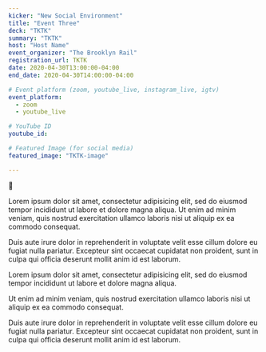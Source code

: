 ```yaml
---
kicker: "New Social Environment"
title: "Event Three"
deck: "TKTK"
summary: "TKTK"
host: "Host Name"
event_organizer: "The Brooklyn Rail"
registration_url: TKTK
date: 2020-04-30T13:00:00-04:00
end_date: 2020-04-30T14:00:00-04:00

# Event platform (zoom, youtube_live, instagram_live, igtv)
event_platform:
  - zoom
  - youtube_live

# YouTube ID
youtube_id:

# Featured Image (for social media)
featured_image: "TKTK-image"

---
```


:rainbow:

Lorem ipsum dolor sit amet, consectetur adipisicing elit, sed do eiusmod tempor incididunt ut labore et dolore magna aliqua. Ut enim ad minim veniam, quis nostrud exercitation ullamco laboris nisi ut aliquip ex ea commodo consequat.

Duis aute irure dolor in reprehenderit in voluptate velit esse cillum dolore eu fugiat nulla pariatur. Excepteur sint occaecat cupidatat non proident, sunt in culpa qui officia deserunt mollit anim id est laborum.

Lorem ipsum dolor sit amet, consectetur adipisicing elit, sed do eiusmod tempor incididunt ut labore et dolore magna aliqua.

Ut enim ad minim veniam, quis nostrud exercitation ullamco laboris nisi ut aliquip ex ea commodo consequat.

Duis aute irure dolor in reprehenderit in voluptate velit esse cillum dolore eu fugiat nulla pariatur. Excepteur sint occaecat cupidatat non proident, sunt in culpa qui officia deserunt mollit anim id est laborum.

